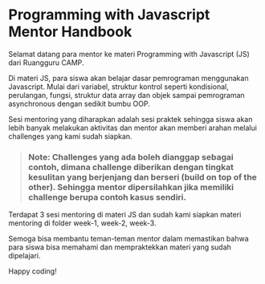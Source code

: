 # Programming with Javascript Mentor Handbook

Selamat datang para mentor ke materi Programming with Javascript (JS) dari Ruangguru CAMP.

Di materi JS, para siswa akan belajar dasar pemrograman menggunakan Javascript. Mulai dari variabel, struktur kontrol seperti kondisional, perulangan, fungsi, struktur data array dan objek sampai pemrograman asynchronous dengan sedikit bumbu OOP.

Sesi mentoring yang diharapkan adalah sesi praktek sehingga siswa akan lebih banyak melakukan aktivitas dan mentor akan memberi arahan melalui challenges yang kami sudah siapkan.

> ### **Note: Challenges yang ada boleh dianggap sebagai contoh, dimana challenge diberikan dengan tingkat kesulitan yang berjenjang dan berseri (build on top of the other). Sehingga mentor dipersilahkan jika memiliki challenge berupa contoh kasus sendiri.**

Terdapat 3 sesi mentoring di materi JS dan sudah kami siapkan materi mentoring di folder week-1, week-2, week-3.

Semoga bisa membantu teman-teman mentor dalam memastikan bahwa para siswa bisa memahami dan mempraktekkan materi yang sudah dipelajari.

Happy coding!
